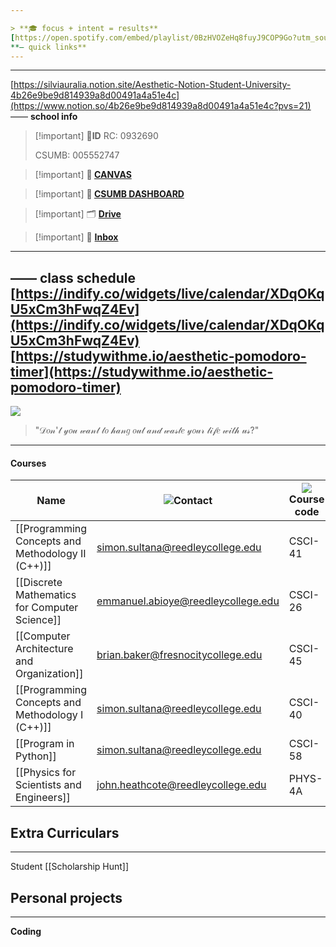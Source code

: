 ```yaml
---

> **🎓 focus + intent = results**
[https://open.spotify.com/embed/playlist/0BzHVOZeHq8fuyJ9COP9Go?utm_source=generator](https://open.spotify.com/embed/playlist/0BzHVOZeHq8fuyJ9COP9Go?utm_source=generator)
**— quick links**
---
```

---
[https://silviauralia.notion.site/Aesthetic-Notion-Student-University-4b26e9be9d814939a8d00491a4a51e4c](https://www.notion.so/4b26e9be9d814939a8d00491a4a51e4c?pvs=21)
—— **school info**

> [!important] 🪪**ID** RC: 0932690
> 
> CSUMB: 005552747

> [!important] **🎒 [CANVAS](https://scccd.instructure.com/)**

> [!important] **🦦 [CSUMB DASHBOARD](https://csumb.edu/dashboard/)**

> [!important] 🗂️ **[Drive](https://drive.google.com/drive/u/1/home)**

> [!important] 📩 **[Inbox](https://mail.google.com/mail/u/1/#inbox)**
---
—— **class schedule**
[https://indify.co/widgets/live/calendar/XDqOKqU5xCm3hFwqZ4Ev](https://indify.co/widgets/live/calendar/XDqOKqU5xCm3hFwqZ4Ev)
[https://studywithme.io/aesthetic-pomodoro-timer](https://studywithme.io/aesthetic-pomodoro-timer)
---
[![](https://i.pinimg.com/736x/43/a1/c4/43a1c42c9d1da92a490695e809badce8.jpg)](https://i.pinimg.com/736x/43/a1/c4/43a1c42c9d1da92a490695e809badce8.jpg)

> "𝒟𝑜𝓃'𝓉 𝓎𝑜𝓊 𝓌𝒶𝓃𝓉 𝓉𝑜 𝒽𝒶𝓃𝑔 𝑜𝓊𝓉 𝒶𝓃𝒹 𝓌𝒶𝓈𝓉𝑒 𝓎𝑜𝓊𝓇 𝓁𝒾𝒻𝑒 𝓌𝒾𝓉𝒽 𝓊𝓈?"
---
#### Courses
|Name|![](https://www.notion.so/icons/username_gray.svg)Contact|![](https://www.notion.so/icons/drafts_gray.svg)Course code|Date|![](https://www.notion.so/icons/apple_gray.svg)Prof|![](https://www.notion.so/icons/book-closed_gray.svg)Tests/Quizzes|![](https://www.notion.so/icons/calendar-month_gray.svg)Year/Semester|
|---|---|---|---|---|---|---|
|[[Programming Concepts and Methodology II (C++)]]|simon.sultana@reedleycollege.edu|CSCI-41||Simon Sultana||2025, Spring|
|[[Discrete Mathematics for Computer Science]]|emmanuel.abioye@reedleycollege.edu|CSCI-26||Abiodun Emmanuel Abioye||2025, Spring|
|[[Computer Architecture and Organization]]|brian.baker@fresnocitycollege.edu|CSCI-45||Brian Baker||2025, Spring|
|[[Programming Concepts and Methodology I (C++)]]|simon.sultana@reedleycollege.edu|CSCI-40||Simon Sultana|,|2024, Fall|
|[[Program in Python]]|simon.sultana@reedleycollege.edu|CSCI-58||Simon Sultana|,|2024, Fall|
|[[Physics for Scientists and Engineers]]|john.heathcote@reedleycollege.edu|PHYS-4A||John Heathcote||2024, Fall|
  
  
  
  
## Extra Curriculars
---
Student
[[Scholarship Hunt]]
  
## Personal projects
---
**Coding**